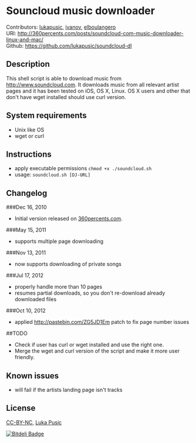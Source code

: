 # Souncloud music downloader

Contributors: [lukapusic](https://github.com/lukapusic), [ivanov](https://github.com/ivanov), [elboulangero](https://github.com/elboulangero)  
URI: http://360percents.com/posts/soundcloud-com-music-downloader-linux-and-mac/  
Github: https://github.com/lukapusic/soundcloud-dl

## Description
This shell script is able to download music from http://www.soundcloud.com.
It downloads music from all relevant artist pages and it has been tested on iOS, OS X, Linux.
OS X users and other that don't have wget installed should use curl version.

## System requirements
* Unix like OS
* wget or curl

## Instructions
* apply executable permissions ```chmod +x ./soundcloud.sh```
* usage: ```soundcloud.sh [DJ-URL]```

## Changelog

###Dec 16, 2010
* Initial version released on [360percents.com](http://360percents.com/posts/soundcloud-com-music-downloader-linux-and-mac/).

###May 15, 2011
* supports multiple page downloading

###Nov 13, 2011
* now supports downloading of private songs

###Jul 17, 2012
* properly handle more than 10 pages
* resumes partial downloads, so you don't re-download already downloaded files

###Oct 10, 2012
* applied http://pastebin.com/ZG5JD1Em patch to fix page number issues

##TODO
* Check if user has curl or wget installed and use the right one.
* Merge the wget and curl version of the script and make it more user friendly.

## Known issues
* will fail if the artists landing page isn't tracks

## License
[CC-BY-NC](https://creativecommons.org/licenses/by-nc/2.0/), [Luka Pusic](http://pusic.si)

[![Bitdeli Badge](https://d2weczhvl823v0.cloudfront.net/gudjon/soundcloud-dl/trend.png)](https://bitdeli.com/free "Bitdeli Badge")

